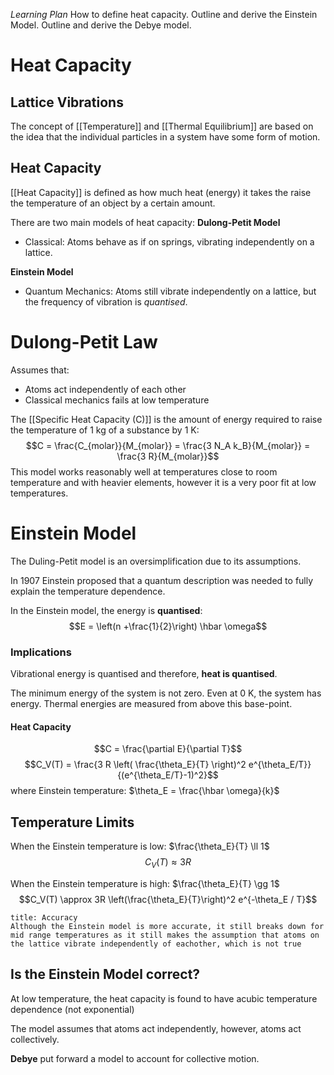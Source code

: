 *Learning Plan*
How to define heat capacity.
Outline and derive the Einstein Model.
Outline and derive the Debye model.

# Heat Capacity
## Lattice Vibrations
The concept of [[Temperature]] and [[Thermal Equilibrium]] are based on the idea that the individual particles in a system have some form of motion.

## Heat Capacity
[[Heat Capacity]] is defined as how much heat (energy) it takes the raise the temperature of an object by a certain amount.

There are two main models of heat capacity:
**Dulong-Petit Model**
- Classical: Atoms behave as if on springs, vibrating independently on a lattice.

**Einstein Model**
- Quantum Mechanics: Atoms still vibrate independently on a lattice, but the frequency of vibration is *quantised*.

# Dulong-Petit Law
Assumes that:
- Atoms act independently of each other
- Classical mechanics fails at low temperature

The [[Specific Heat Capacity (C)]] is the amount of energy required to raise the temperature of 1 kg of a substance by 1 K:
$$C = \frac{C_{molar}}{M_{molar}} = \frac{3 N_A k_B}{M_{molar}} = \frac{3 R}{M_{molar}}$$
This model works reasonably well at temperatures close to room temperature and with heavier elements, however it is a very poor fit at low temperatures.

# Einstein Model
The Duling-Petit model is an oversimplification due to its assumptions.

In 1907 Einstein proposed that a quantum description was needed to fully explain the temperature dependence.

In the Einstein model, the energy is **quantised**:
$$E = \left(n +\frac{1}{2}\right) \hbar \omega$$
### Implications
Vibrational energy is quantised and therefore, **heat is quantised**.

The minimum energy of the system is not zero. Even at 0 K, the system has energy.
Thermal energies are measured from above this base-point.

#### Heat Capacity
$$C = \frac{\partial E}{\partial T}$$
$$C_V(T) = \frac{3 R \left( \frac{\theta_E}{T} \right)^2 e^{\theta_E/T}}{(e^{\theta_E/T}-1)^2}$$
where Einstein temperature: $\theta_E = \frac{\hbar \omega}{k}$

## Temperature Limits
When the Einstein temperature is low: $\frac{\theta_E}{T} \ll  1$
$$C_V(T) \approx 3R$$

When the Einstein temperature is high: $\frac{\theta_E}{T} \gg  1$
$$C_V(T) \approx 3R \left(\frac{\theta_E}{T}\right)^2 e^{-\theta_E / T}$$
```ad-failure
title: Accuracy
Although the Einstein model is more accurate, it still breaks down for mid range temperatures as it still makes the assumption that atoms on the lattice vibrate independently of eachother, which is not true
```

## Is the Einstein Model correct?
At low temperature, the heat capacity is found to have acubic temperature dependence (not exponential)

The model assumes that atoms act independently, however, atoms act collectively.

**Debye** put forward a model to account for collective motion.